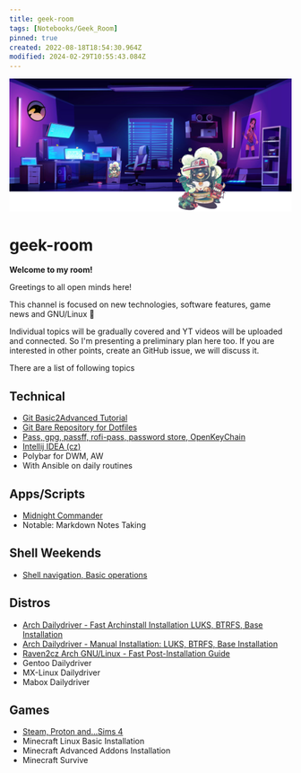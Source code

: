 ```yaml
---
title: geek-room
tags: [Notebooks/Geek_Room]
pinned: true
created: 2022-08-18T18:54:30.964Z
modified: 2024-02-29T10:55:43.084Z
---
```


![geek-room-banner](attachments/geek-room-banner.png)

# geek-room

**Welcome to my room!**

Greetings to all open minds here!

This channel is focused on new technologies, software features, game news and GNU/Linux :penguin:

Individual topics will be gradually covered and YT videos will be uploaded and connected. So I'm presenting a preliminary plan here too. If you are interested in other points, create an GitHub issue, we will discuss it.

There are a list of following topics

<!--ts-->


<!-- Created by https://github.com/ekalinin/github-markdown-toc -->
<!-- Added by: box, at: Thu Feb 29 12:01:12 PM CET 2024 -->

<!--te-->

## Technical

* [Git Basic2Advanced Tutorial](git-tutorial/git-tutorial.md)
* [Git Bare Repository for Dotfiles](git-bare-repo/git-bare-repo.md)
* [Pass, gpg, passff, rofi-pass, password store, OpenKeyChain](pass-zx2c4/pass-zx2c4.md)
* [Intellij IDEA (cz)](intellij-idea-cz/intellij-idea-cz.md)
* Polybar for DWM, AW
* With Ansible on daily routines

## Apps/Scripts

* [Midnight Commander](midnight-commander/midnight-commander.md)
* Notable: Markdown Notes Taking

## Shell Weekends

* [Shell navigation, Basic operations](shell-weekends-navigation-basics/shell-weekends-navigation-basics.md)

## Distros

* [Arch Dailydriver - Fast Archinstall Installation LUKS, BTRFS, Base Installation](arch-install-archinstall-luks-btrfs/arch-install-archinstall-luks-btrfs.md)
* [Arch Dailydriver - Manual Installation: LUKS, BTRFS, Base Installation](arch-install-luks-btrfs/arch-install-luks-btrfs.md)
* [Raven2cz Arch GNU/Linux - Fast Post-Installation Guide](arch-install-awesomewm/arch-install-awesomewm.md)
* Gentoo Dailydriver
* MX-Linux Dailydriver
* Mabox Dailydriver

## Games
* [Steam, Proton and...Sims 4](games-steam-proton/games-steam-proton.md)
* Minecraft Linux Basic Installation
* Minecraft Advanced Addons Installation
* Minecraft Survive

